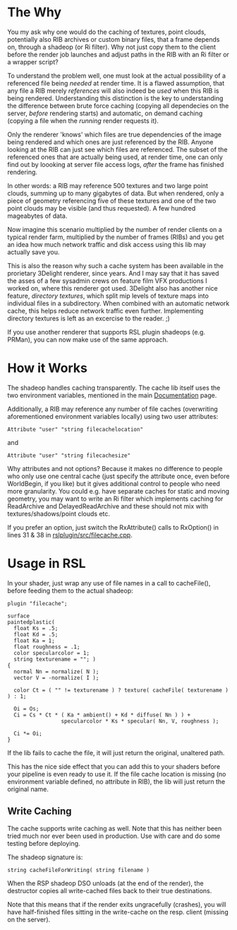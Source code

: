 # The Why #
You my ask why one would do the caching of textures, point clouds, potentially also RIB archives or custom binary files, that a frame depends on, through a shadeop (or Ri filter).
Why not just copy them to the client before the render job launches and adjust paths in the RIB with an Ri filter or a wrapper script?

To understand the problem well, one must look at the actual possibility of a referenced file being _needed_ at render time. It is a flawed assumption, that any file a RIB merely _references_ will also indeed be _used_ when this RIB is being rendered. Understanding this distinction is the key to understanding the difference between brute force caching (copying all dependecies on the server, _before_ rendering starts) and automatic, on demand caching (copying a file when the _running_ render requests it).

Only the renderer 'knows' which files are true dependencies of the image being rendered and which ones are just referenced by the RIB.
Anyone looking at the RIB can just see which files are referenced. The subset of the referenced ones that are actually being used, at render time, one can only find out by loooking at server file access logs, _after_ the frame has finished rendering.

In other words: a RIB may reference 500 textures and two large point clouds, summing up to many gigabytes of data. But when rendered, only a piece of geometry referencing five of these textures and one of the two point clouds may be visible (and thus requested). A few hundred mageabytes of data.

Now imagine this scenario multiplied by the number of render clients on a typical render farm, multiplied by the number of frames (RIBs) and you get an idea how much network traffic and disk access using this lib may actually save you.

This is also the reason why such a cache system has been available in the prorietary 3Delight renderer, since years. And I may say that it has saved the asses of a few sysadmin crews on feature film VFX productions I worked on, where this renderer got used.
3Delight also has another nice feature, _directory textures_, which split mip levels of texture maps into individual files in a subdirectory. When combined with an automatic network cache, this helps reduce network traffic even further. Implementing directory textures is left as an excercise to the reader. ;)

If you use another renderer that supports RSL plugin shadeops (e.g. PRMan), you can now make use of the same approach.

# How it Works #

The shadeop handles caching transparently. The cache lib itself uses the two environment variables, mentioned in the main [Documentation](Documentation.md) page.

Additionally, a RIB may reference any number of file caches (overwriting aforementioned environment variables locally) using two user attributes:
```
Attribute "user" "string filecachelocation"
```
and
```
Attribute "user" "string filecachesize"
```

Why attributes and not options?
Because it makes no difference to people who only use one central cache (just specify the attribute once, even before WorldBegin, if you like) but it gives additional control to people who need more granularity.
You could e.g. have separate caches for static and moving geometry, you may want to write an Ri filter which implements caching for ReadArchive and DelayedReadArchive and these should not mix with textures/shadows/point clouds etc.

If you prefer an option, just switch the RxAttribute() calls to RxOption() in lines 31 & 38 in [rslplugin/src/filecache.cpp](http://jupiterfilecache.googlecode.com/hg/rslplugin/src/filecache.cpp).

# Usage in RSL #

In your shader, just wrap any use of file names in a call to cacheFile(), before feeding them to the actual shadeop:
```
plugin "filecache";

surface 
paintedplastic(
  float Ks = .5;
  float Kd = .5;
  float Ka = 1;
  float roughness = .1; 
  color specularcolor = 1;
  string texturename = ""; )
{
  normal Nn = normalize( N );
  vector V = -normalize( I );

  color Ct = ( "" != texturename ) ? texture( cacheFile( texturename ) ) : 1;

  Oi = Os;
  Ci = Cs * Ct * ( Ka * ambient() + Kd * diffuse( Nn ) ) + 
                 specularcolor * Ks * specular( Nn, V, roughness );

  Ci *= Oi;
}
```
If the lib fails to cache the file, it will just return the original, unaltered path.

This has the nice side effect that you can add this to your shaders before your pipeline is even ready to use it. If the file cache location is missing (no environment variable defined, no attribute in RIB), the lib will just return the original name.

## Write Caching ##
The cache supports write caching as well. Note that this has neither been tried much nor ever been used in production. Use with care and do some testing before deploying.

The shadeop signature is:
```
string cacheFileForWriting( string filename )
```
When the RSP shadeop DSO unloads (at the end of the render), the destructor copies all write-cached files back to their true destinations.

Note that this means that if the render exits ungracefully (crashes), you will have half-finished files sitting in the write-cache on the resp. client (missing on the server).